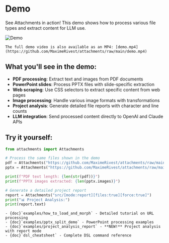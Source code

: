 # Demo

See Attachments in action! This demo shows how to process various file types and extract content for LLM use.

![Demo](https://github.com/MaximeRivest/attachments/raw/main/demo_full.gif)

```{note}
The full demo video is also available as an MP4: [demo.mp4](https://github.com/MaximeRivest/attachments/raw/main/demo.mp4)
```

## What you'll see in the demo:

- **PDF processing**: Extract text and images from PDF documents
- **PowerPoint slides**: Process PPTX files with slide-specific extraction
- **Web scraping**: Use CSS selectors to extract specific content from web pages
- **Image processing**: Handle various image formats with transformations
- **Project analysis**: Generate detailed file reports with character and line counts
- **LLM integration**: Send processed content directly to OpenAI and Claude APIs

## Try it yourself:

```python
from attachments import Attachments

# Process the same files shown in the demo
pdf = Attachments("https://github.com/MaximeRivest/attachments/raw/main/src/attachments/data/sample.pdf")
pptx = Attachments("https://github.com/MaximeRivest/attachments/raw/main/src/attachments/data/sample_multipage.pptx[3-5]")

print(f"PDF text length: {len(str(pdf))}")
print(f"PPTX images extracted: {len(pptx.images)}")

# Generate a detailed project report
report = Attachments("src/[mode:report][files:true][force:true]")
print("📊 Project Analysis:")
print(report.text)
```

```{seealso}
- {doc}`examples/how_to_load_and_morph` - Detailed tutorial on URL processing
- {doc}`examples/pptx_split_demo` - PowerPoint processing examples
- {doc}`examples/project_analysis_report` - **NEW!** Project analysis with report mode
- {doc}`dsl_cheatsheet` - Complete DSL command reference
``` 